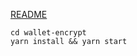 [README](https://github.com/inblockio/web3privacy/edit/main/wallet-encrypt/README.md)
```shell
cd wallet-encrypt
yarn install && yarn start
```

